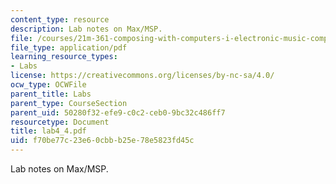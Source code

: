 ```yaml
---
content_type: resource
description: Lab notes on Max/MSP.
file: /courses/21m-361-composing-with-computers-i-electronic-music-composition-spring-2008/f70be77c23e60cbbb25e78e5823fd45c_lab4_4.pdf
file_type: application/pdf
learning_resource_types:
- Labs
license: https://creativecommons.org/licenses/by-nc-sa/4.0/
ocw_type: OCWFile
parent_title: Labs
parent_type: CourseSection
parent_uid: 50280f32-efe9-c0c2-ceb0-9bc32c486ff7
resourcetype: Document
title: lab4_4.pdf
uid: f70be77c-23e6-0cbb-b25e-78e5823fd45c
---
```

Lab notes on Max/MSP.
